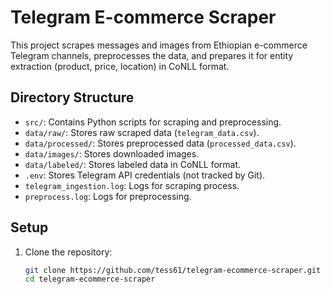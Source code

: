 # Telegram E-commerce Scraper

This project scrapes messages and images from Ethiopian e-commerce Telegram channels, preprocesses the data, and prepares it for entity extraction (product, price, location) in CoNLL format.

## Directory Structure

- `src/`: Contains Python scripts for scraping and preprocessing.
- `data/raw/`: Stores raw scraped data (`telegram_data.csv`).
- `data/processed/`: Stores preprocessed data (`processed_data.csv`).
- `data/images/`: Stores downloaded images.
- `data/labeled/`: Stores labeled data in CoNLL format.
- `.env`: Stores Telegram API credentials (not tracked by Git).
- `telegram_ingestion.log`: Logs for scraping process.
- `preprocess.log`: Logs for preprocessing.

## Setup

1. Clone the repository:
   ```bash
   git clone https://github.com/tess61/telegram-ecommerce-scraper.git
   cd telegram-ecommerce-scraper
   ```
